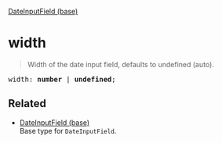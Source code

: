 [DateInputField (base)](DateInputField_base.md)

# width

> Width of the date input field, defaults to undefined (auto).

<pre class="docgen_signature">width: <b>number</b> | <b>undefined</b>;</pre>

## Related

- [<!--{ref:type}-->DateInputField (base)](DateInputField_base.md) \
    Base type for `DateInputField`.

